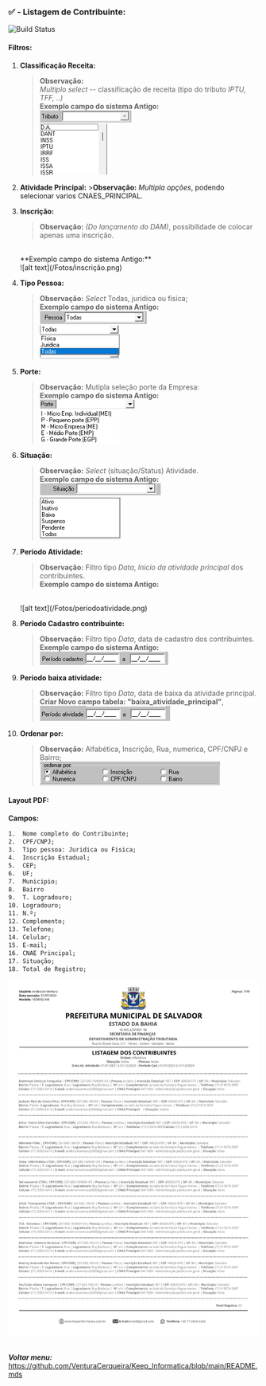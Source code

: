 ### ✅ - Listagem de Contribuinte:
![Build Status](https://travis-ci.org/joemccann/dillinger.svg?branch=master)
#### Filtros:

1.  **Classificação Receita:** 
    >**Observação:** <br>   *Multiplo* _select_ -- classificação de receita (tipo do tributo *IPTU, TFF, ..)*<br>
    **Exemplo campo do sistema Antigo:** <br>
    ![alt text](/Fotos/image-1.png)<br>
    ![alt text](/Fotos/image-2.png)

2.   **Atividade Principal:**
    >**Observação:** _Multipla opções_, podendo selecionar varios CNAES_PRINCIPAL. <br>

3.  **Inscrição:**
    >   **Observação:** *(Do lançamento do DAM)*, possibilidade de colocar apenas uma inscrição.
    <br> 
    **Exemplo campo do sistema Antigo:**  <br> 
    ![alt text](/Fotos/inscrição.png) 

4.  **Tipo Pessoa:** 
    >   **Observação:** _Select_ Todas, juridica ou fisica; <br>
    **Exemplo campo do sistema Antigo:** <br>
    ![alt text](/Fotos/pessoa.png)<br>
    ![alt text](/Fotos/Tipopessoa.png)


5. **Porte:** 
    > **Observação:** Mutipla seleção porte da Empresa: <br>
    **Exemplo campo do sistema Antigo:** <br>
    ![alt text](/Fotos/porte.png)<br>
    ![alt text](/Fotos/tipoporte.png)

6.  **Situação:**
    > **Observação:** _Select_ (situação/Status) Atividade.<br>
    **Exemplo campo do sistema Antigo:** <br>
    ![alt text](/Fotos/situação.png)<br>
    ![alt text](/Fotos/Tiposituação.png)

7.  **Periodo Atividade:** 
    >   **Observação:** Filtro tipo _Data_, _Inicio da atividade principal_ dos contribuintes. <br>
    **Exemplo campo do sistema Antigo:** 
    <br>
    ![alt text](/Fotos/periodoatividade.png)

8.  **Período Cadastro contribuinte:** 
    >   **Observação:** Filtro tipo _Data_, data de cadastro dos contribuintes.<br>
    **Exemplo campo do sistema Antigo:**<br> 
    ![alt text](/Fotos/Periodocadastro.png)

9.  **Período baixa atividade:**
    >   **Observação:** Filtro tipo _Data_, data de baixa da atividade principal.<br>
    **Criar Novo campo tabela: "baixa_atividade_principal"**,<br>
    ![alt text](/Fotos/periodoatividade.png)

10. **Ordenar por:**
    >   **Observação:** Alfabética, Inscrição, Rua, numerica, CPF/CNPJ e Bairro;<br> 
    ![alt text](/Fotos/ordenar.png)    


####   Layout PDF:
**Campos:** 
```
1.  Nome completo do Contribuinte;
2.  CPF/CNPJ;
3.  Tipo pessoa: Juridica ou Fisica;
4.  Inscrição Estadual;
5.  CEP;
6.  UF;
7.  Municipio;
8.  Bairro 
9.  T. Logradouro;
10. Logradouro;
11. N.º; 
12. Complemento;
13. Telefone;
14. Celular;
15. E-mail;
16. CNAE Principal;
17. Situação;
18. Total de Registro;
```
![alt text](/Fotos/Listagem%20dos%20contribuinte.png)
<br>
<br>

 **_Voltar menu:_** <https://github.com/VenturaCerqueira/Keep_Informatica/blob/main/README.mds>

 